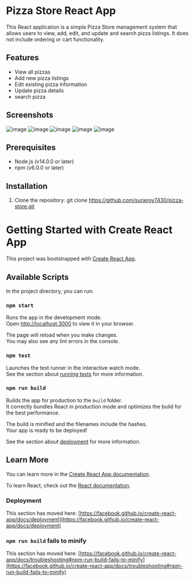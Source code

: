 # Pizza Store React App

This React application is a simple Pizza Store management system that allows users to view, add, edit, and update and search pizza listings. It does not include ordering or cart functionality.

## Features

- View all pizzas
- Add new pizza listings
- Edit existing pizza information
- Update pizza details
- search pizza

## Screenshots
![image](https://github.com/user-attachments/assets/8ca34593-2d75-4ae6-862e-3c09b42e78f2)
![image](https://github.com/user-attachments/assets/dd157523-dc89-4c7a-a6c4-6171b7b7e22f)
![image](https://github.com/user-attachments/assets/6efa4a97-8e3b-4448-8428-bf93800ddad7)
![image](https://github.com/user-attachments/assets/f3c3e90e-5aba-4bdc-aebc-ca4395a5c69b)
![image](https://github.com/user-attachments/assets/e1aa4021-d582-4b7a-aac5-508d360fbd24)

## Prerequisites

- Node.js (v14.0.0 or later)
- npm (v6.0.0 or later)

## Installation

1. Clone the repository:
git clone https://github.com/surajroy7430/pizza-store.git

# Getting Started with Create React App

This project was bootstrapped with [Create React App](https://github.com/facebook/create-react-app).

## Available Scripts

In the project directory, you can run:

### `npm start`

Runs the app in the development mode.\
Open [http://localhost:3000](http://localhost:3000) to view it in your browser.

The page will reload when you make changes.\
You may also see any lint errors in the console.

### `npm test`

Launches the test runner in the interactive watch mode.\
See the section about [running tests](https://facebook.github.io/create-react-app/docs/running-tests) for more information.

### `npm run build`

Builds the app for production to the `build` folder.\
It correctly bundles React in production mode and optimizes the build for the best performance.

The build is minified and the filenames include the hashes.\
Your app is ready to be deployed!

See the section about [deployment](https://facebook.github.io/create-react-app/docs/deployment) for more information.

## Learn More

You can learn more in the [Create React App documentation](https://facebook.github.io/create-react-app/docs/getting-started).

To learn React, check out the [React documentation](https://reactjs.org/).

### Deployment

This section has moved here: [https://facebook.github.io/create-react-app/docs/deployment](https://facebook.github.io/create-react-app/docs/deployment)

### `npm run build` fails to minify

This section has moved here: [https://facebook.github.io/create-react-app/docs/troubleshooting#npm-run-build-fails-to-minify](https://facebook.github.io/create-react-app/docs/troubleshooting#npm-run-build-fails-to-minify)
